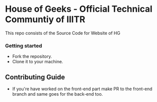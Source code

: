 # House of Geeks - Official Technical Communtiy of IIITR
 This repo consists of the Source Code for Website of HG

### Getting started

  - Fork the repository.
  - Clone it to your machine.
  
## Contributing Guide
  
  - If you're have worked on the front-end part make PR to the front-end branch and same goes for the back-end too.
